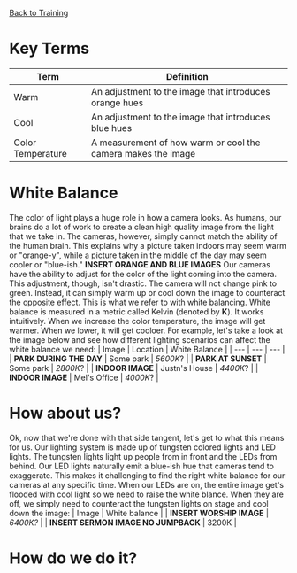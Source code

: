 <!-- TITLE: 105 - Color -->
<!-- SUBTITLE: Warm it up! Wait, cool it down! Actually, warmer is better, but not too hot -->

[Back to Training](/video/training)
# Key Terms
| Term | Definition |
| --- | --- |
| Warm | An adjustment to the image that introduces orange hues |
| Cool | An adjustment to the image that introduces blue hues |
| Color Temperature | A measurement of how warm or cool the camera makes the image |

# White Balance
The color of light plays a huge role in how a camera looks. As humans, our brains do a lot of work to create a clean high quality image from the light that we take in. The cameras, however, simply cannot match the ability of the human brain. This explains why a picture taken indoors may seem warm or "orange-y", while a picture taken in the middle of the day may seem cooler or "blue-ish." 
**INSERT ORANGE AND BLUE IMAGES**
Our cameras have the ability to adjust for the color of the light coming into the camera. This adjustment, though, isn't drastic. The camera will not change pink to green. Instead, it can simply warm up or cool down the image to counteract the opposite effect. This is what we refer to with white balancing. White balance is measured in a metric called Kelvin (denoted by **K**). It works intuitively. When we increase the color temperature, the image will get warmer. When we lower, it will get cooloer. For example, let's take a look at the image below and see how different lighting scenarios can affect the white balance we need:
| Image | Location | White Balance |
| --- | --- | --- |
| **PARK DURING THE DAY** | Some park | _5600K_? |
| **PARK AT SUNSET** | Some park | _2800K_? |
| **INDOOR IMAGE** | Justn's House | _4400K_? |
| **INDOOR IMAGE** | Mel's Office | _4000K_? |

# How about us?
Ok, now that we're done with that side tangent, let's get to what this means for us. Our lighting system is made up of tungsten colored lights and LED lights. The tungsten lights light up people from in front and the LEDs from behind. Our LED lights naturally emit a blue-ish hue that cameras tend to exaggerate. This makes it challenging to find the right white balance for our cameras at any specific time. When our LEDs are on, the entire image get's flooded with cool light so we need to raise the white blance. When they are off, we simply need to counteract the tungsten lights on stage and cool down the image:
| Image | White balance |
| **INSERT WORSHIP IMAGE** | _6400K?_ |
| **INSERT SERMON IMAGE NO JUMPBACK** | 3200K |

# How do we do it?